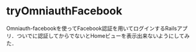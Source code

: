 tryOmniauthFacebook
===================

Omniauth-facebookを使ってFacebook認証を用いてログインするRailsアプリ．ついでに認証してからでないとHomeビューを表示出来ないようにしてみた．
